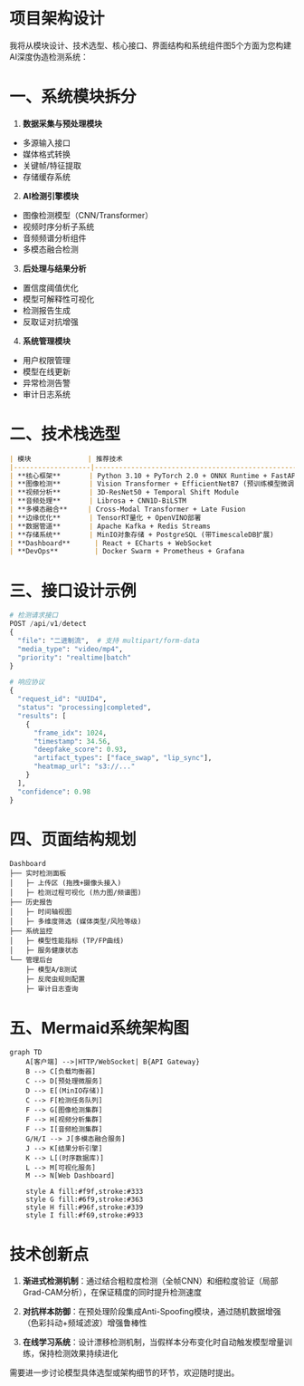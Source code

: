 # 项目架构设计

我将从模块设计、技术选型、核心接口、界面结构和系统组件图5个方面为您构建AI深度伪造检测系统：

# 一、系统模块拆分
1. **数据采集与预处理模块**
- 多源输入接口
- 媒体格式转换
- 关键帧/特征提取
- 存储缓存系统

2. **AI检测引擎模块**
- 图像检测模型（CNN/Transformer）
- 视频时序分析子系统
- 音频频谱分析组件
- 多模态融合检测

3. **后处理与结果分析**
- 置信度阈值优化
- 模型可解释性可视化
- 检测报告生成
- 反取证对抗增强

4. **系统管理模块**
- 用户权限管理
- 模型在线更新
- 异常检测告警
- 审计日志系统

# 二、技术栈选型

```markdown
| 模块              | 推荐技术                                                                 |
|-------------------|-------------------------------------------------------------------------|
| **核心框架**       | Python 3.10 + PyTorch 2.0 + ONNX Runtime + FastAPI                      |
| **图像检测**       | Vision Transformer + EfficientNetB7 (预训练模型微调)                   |
| **视频分析**       | 3D-ResNet50 + Temporal Shift Module                                    |
| **音频处理**       | Librosa + CNN1D-BiLSTM                                                 |
| **多模态融合**     | Cross-Modal Transformer + Late Fusion                                  |
| **边缘优化**       | TensorRT量化 + OpenVINO部署                                             |
| **数据管道**       | Apache Kafka + Redis Streams                                           |
| **存储系统**       | MinIO对象存储 + PostgreSQL (带TimescaleDB扩展)                         |
| **Dashboard**      | React + ECharts + WebSocket                                            |
| **DevOps**         | Docker Swarm + Prometheus + Grafana                                    |
```

# 三、接口设计示例

```python
# 检测请求接口
POST /api/v1/detect
{
  "file": "二进制流",  # 支持 multipart/form-data
  "media_type": "video/mp4",
  "priority": "realtime|batch"
}

# 响应协议
{
  "request_id": "UUID4",
  "status": "processing|completed",
  "results": [
    {
      "frame_idx": 1024,
      "timestamp": 34.56,
      "deepfake_score": 0.93,
      "artifact_types": ["face_swap", "lip_sync"],
      "heatmap_url": "s3://..."
    }
  ],
  "confidence": 0.98
}
```

# 四、页面结构规划
```
Dashboard
├── 实时检测面板
│   ├─ 上传区 (拖拽+摄像头接入)
│   ├─ 检测过程可视化 (热力图/频谱图)
├── 历史报告
│   ├─ 时间轴视图
│   ├─ 多维度筛选 (媒体类型/风险等级)
├── 系统监控
│   ├─ 模型性能指标 (TP/FP曲线)
│   ├─ 服务健康状态
└── 管理后台
    ├─ 模型A/B测试
    ├─ 反爬虫规则配置
    ├─ 审计日志查询
```

# 五、Mermaid系统架构图

```mermaid
graph TD
    A[客户端] -->|HTTP/WebSocket| B{API Gateway}
    B --> C[负载均衡器]
    C --> D[预处理微服务]
    D --> E[(MinIO存储)]
    C --> F[检测任务队列]
    F --> G[图像检测集群]
    F --> H[视频分析集群]
    F --> I[音频检测集群]
    G/H/I --> J[多模态融合服务]
    J --> K[结果分析引擎]
    K --> L[(时序数据库)]
    L --> M[可视化服务]
    M --> N[Web Dashboard]
    
    style A fill:#f9f,stroke:#333
    style G fill:#6f9,stroke:#363
    style H fill:#96f,stroke:#339
    style I fill:#f69,stroke:#933
```

# 技术创新点
1. **渐进式检测机制**：通过结合粗粒度检测（全帧CNN）和细粒度验证（局部Grad-CAM分析），在保证精度的同时提升检测速度

2. **对抗样本防御**：在预处理阶段集成Anti-Spoofing模块，通过随机数据增强（色彩抖动+频域滤波）增强鲁棒性

3. **在线学习系统**：设计漂移检测机制，当假样本分布变化时自动触发模型增量训练，保持检测效果持续进化

需要进一步讨论模型具体选型或架构细节的环节，欢迎随时提出。